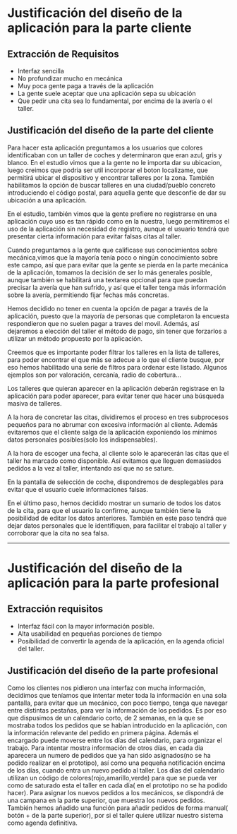 
# Justificación del diseño de la aplicación para la parte cliente

## Extracción de Requisitos

 - Interfaz sencilla
 - No profundizar mucho en mecánica
 - Muy poca gente paga a través de la aplicación
 - La gente suele aceptar que una aplicación sepa su ubicación 
 - Que pedir una cita sea lo fundamental, por encima de la avería o el taller.


## Justificación del diseño de la parte del cliente

Para hacer esta aplicación preguntamos a los usuarios que colores identificaban con un taller de coches y determinaron que eran azul, gris y blanco. 
En el estudio vimos que a la gente no le importa dar su ubicacion, luego creimos que podria ser util incorporar el boton localizame, que permitirá ubicar el dispositivo y encontrar talleres por la zona. También habilitamos la opción de buscar talleres en una ciudad/pueblo concreto introduciendo el código postal, para aquella gente que desconfíe de dar su ubicación a una aplicación.

En el estudio, también vimos que la gente prefiere no registrarse en una aplicación cuyo uso es tan rápido como en la nuestra, luego permitiremos el uso de la aplicación sin necesidad de registro, aunque el usuario tendrá que presentar cierta información para evitar falsas citas al taller.

Cuando preguntamos a la gente que calificase sus conocimientos sobre mecánica,vimos que la mayoría tenía poco o ningún conocimiento sobre este campo, así que para evitar que la gente se pierda en la parte mecánica de la aplicación, tomamos la decisión de ser lo más generales posible, aunque también se habilitará una textarea opcional para que puedan precisar la avería que han sufrido, y así que el taller tenga más información sobre la avería, permitiendo fijar fechas más concretas.

Hemos decidido no tener en cuenta la opción de pagar a través de la aplicación, puesto que la mayoría de personas que completaron la encuesta respondieron que no suelen pagar a traves del movil. Además, así dejaremos a elección del taller el método de pago, sin tener que forzarlos a utilizar un método propuesto por la aplicación. 

Creemos que es importante poder filtrar los talleres en la lista de talleres, para poder encontrar el que más se adecue a lo que el cliente busque, por eso hemos habilitado una serie de filtros para ordenar este listado. Algunos ejemplos son por valoración, cercanía, radio de cobertura...

Los talleres que quieran aparecer en la aplicación deberán registrase en la aplicación para poder aparecer, para evitar tener que hacer una búsqueda masiva de talleres.

A la hora de concretar las citas, dividiremos el proceso en tres subprocesos pequeños para no abrumar con excesiva información al cliente. Además evitaremos que el cliente salga de la aplicación exponiendo los mínimos datos personales posibles(solo los indispensables).

A la hora de escoger una fecha, al cliente solo le aparecerán las citas que el taller ha marcado como disponible. Así evitamos que lleguen demasiados pedidos a la vez al taller, intentando así que no se sature.

En la pantalla de selección de coche, dispondremos de desplegables para evitar que el usuario cuele informaciones falsas.

En el último paso, hemos decidido mostrar un sumario de todos los datos de la cita, para que el usuario la confirme, aunque también tiene la posibilidad de editar los datos anteriores. También en este paso tendrá que dejar datos personales que le identifiquen, para facilitar el trabajo al taller y corroborar que la cita no sea falsa.

***
# Justificación del diseño de la aplicación para la parte profesional

## Extracción requisitos 

 - Interfaz fácil con la mayor información posible.
 - Alta usabilidad en pequeñas porciones de tiempo
 - Posibilidad de convertir la agenda de la aplicación, en la agenda oficial del taller.


## Justificación del diseño de la parte profesional

Como los clientes nos pidieron una interfaz con mucha información, decidimos que teníamos que intentar meter toda la información en una sola pantalla, para evitar que un mecánico, con poco tiempo, tenga que navegar entre distintas pestañas, para ver la información de los pedidos.
Es por eso que dispusimos de un calendario corto, de 2 semanas, en la que se mostraba todos los pedidos que se habían introducido en la aplicación, con la información relevante del pedido en primera página. Además el encargado puede moverse entre los días del calendario, para organizar el trabajo. 
Para intentar mostra información de otros días, en cada dia aparecera un numero de pedidos que ya han sido asignados(no se ha podido realizar en el prototipo), así como una pequeña notificación encima de los días, cuando entra un nuevo pedido al taller.
Los días del calendario utilizan un código de colores(rojo,amarillo,verde) para que se pueda ver como de saturado esta el taller en cada día( en el prototipo no se ha podido hacer).
Para asignar los nuevos pedidos a los mecánicos, se dispondrá de una campana en la parte superior, que muestra los nuevos pedidos.
También hemos añadido una función para añadir pedidos de forma manual( botón + de la parte superior), por si el taller quiere utilizar nuestro sistema como agenda definitiva.

